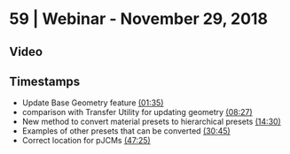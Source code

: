 # 59 | Webinar - November 29, 2018
## Video
<div class="responsive-container"><div id="player"></div></div>
<script>
      var tag = document.createElement('script');
      tag.src = "https://www.youtube.com/iframe_api";
      var firstScriptTag = document.getElementsByTagName('script')[0];
      firstScriptTag.parentNode.insertBefore(tag, firstScriptTag);
      var player;
      function onYouTubeIframeAPIReady() {
        player = new YT.Player('player', {
          videoId: 'Sqf16uL2CT8',
        });
      }
    
    function setCurrentTime(slideNum) {
    var object = [95, 507, 870, 1845, 2845]
    player.seekTo(object[slideNum]);
  }
</script>
    
## Timestamps
* Update Base Geometry feature <a href="javascript:void(0);" onclick="setCurrentTime(0)">(01:35)</a>
* comparison with Transfer Utility for updating geometry <a href="javascript:void(0);" onclick="setCurrentTime(1)">(08:27)</a>
* New method to convert material presets to hierarchical presets <a href="javascript:void(0);" onclick="setCurrentTime(2)">(14:30)</a>
* Examples of other presets that can be converted <a href="javascript:void(0);" onclick="setCurrentTime(3)">(30:45)</a>
* Correct location for pJCMs <a href="javascript:void(0);" onclick="setCurrentTime(4)">(47:25)</a>
